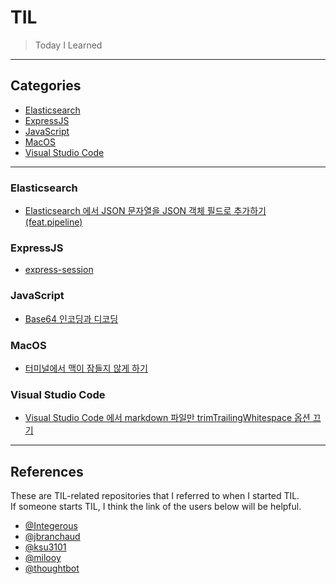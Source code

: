 # TIL

> Today I Learned

---

## Categories
* [Elasticsearch](#elasticsearch)
* [ExpressJS](#expressjs)
* [JavaScript](#javascript)
* [MacOS](#macos)
* [Visual Studio Code](#visual-studio-code)

---

### Elasticsearch

- [Elasticsearch 에서 JSON 문자열을 JSON 객체 필드로 추가하기 (feat.pipeline)](Elasticsearch/json-string-to-json-object-feat-pipeline.md)

### ExpressJS

- [express-session](expressjs/express-session.md)

### JavaScript

- [Base64 인코딩과 디코딩](JavaScript/base64-encode-and-decode.md)

### MacOS

- [터미널에서 맥이 잠들지 않게 하기](macOS/prevent-mac-from-sleeping-with-terminal.md)

### Visual Studio Code

- [Visual Studio Code 에서 markdown 파일만 trimTrailingWhitespace 옵션 끄기](VisualStudioCode/disable-trim-trailing-whitespace-for-markdown.md)


---

## References

These are TIL-related repositories that I referred to when I started TIL.  
If someone starts TIL, I think the link of the users below will be helpful.

* [@Integerous](https://github.com/Integerous/TIL)
* [@jbranchaud](https://github.com/jbranchaud/til)
* [@ksu3101](https://github.com/ksu3101/TIL)
* [@milooy](https://github.com/milooy/TIL)
* [@thoughtbot](https://github.com/thoughtbot/til)
